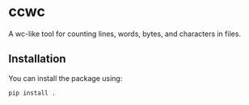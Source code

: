 # ccwc

A wc-like tool for counting lines, words, bytes, and characters in files.

## Installation

You can install the package using:

```bash
pip install .
